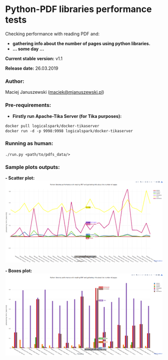 Python-PDF libraries performance tests
======================================
Checking performance with reading PDF and:
- **gathering info about the number of pages using python libraries.**
- **... some day ...**

**Current stable version:** v1.1

**Release date:** 26.03.2019

### Author:
Maciej Januszewski (maciek@mjanuszewski.pl)

### Pre-requirements:

* **Firstly run Apache-Tika Server (for Tika purposes):** 
```
docker pull logicalspark/docker-tikaserver
docker run -d -p 9998:9998 logicalspark/docker-tikaserver
```

### Running as human:
```
./run.py <path/to/pdfs_data/>
```


### Sample plots outputs:
**- Scatter plot:**
![Scatter plot generated by plotly](./sample_data/scatter.png)

**- Boxes plot:**
![Boxes plot generated by plotly](./sample_data/box.png)
